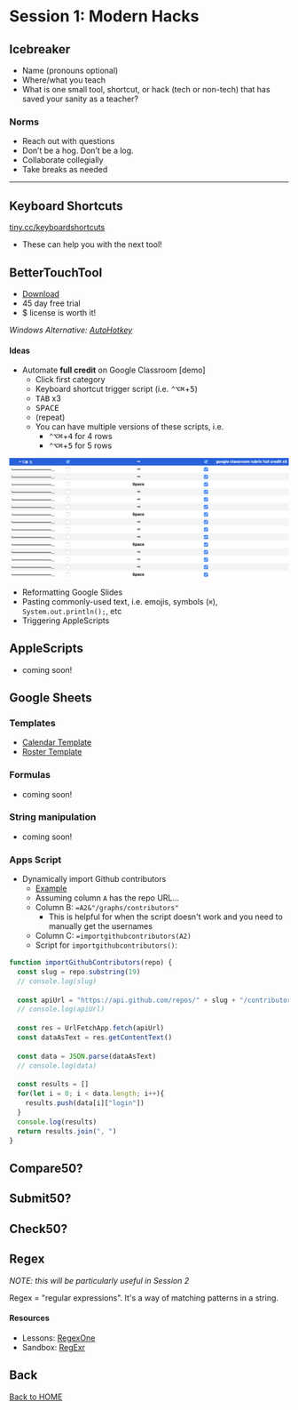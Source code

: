 # Session 1: Modern Hacks

## Icebreaker

* Name (pronouns optional)
* Where/what you teach
* What is one small tool, shortcut, or hack (tech or non-tech) that has saved your sanity as a teacher?

### Norms

* Reach out with questions
* Don’t be a hog. Don’t be a log.
* Collaborate collegially
* Take breaks as needed

---

## Keyboard Shortcuts

[tiny.cc/keyboardshortcuts](https://docs.google.com/document/d/10drl87oaEtmT6E2NQidNY3pKWYNXieEh7Kj-oZ7pDcA/preview?tab=t.0)

* These can help you with the next tool!

## BetterTouchTool

* [Download](https://folivora.ai/)
* 45 day free trial
* $ license is worth it!

_Windows Alternative: [AutoHotkey](https://www.autohotkey.com/)_

#### Ideas

* Automate **full credit** on Google Classroom [demo]
  * Click first category
  * Keyboard shortcut trigger script (i.e. <kbd>⌃⌥⌘</kbd>+<kbd>5</kbd>)
  * <kbd>TAB</kbd> x3
  * <KBD>SPACE</kbd>
  * (repeat)
  * You can have multiple versions of these scripts, i.e.
    * <kbd>⌃⌥⌘</kbd>+<kbd>4</kbd> for 4 rows
    * <kbd>⌃⌥⌘</kbd>+<kbd>5</kbd> for 5 rows

![](img/btt-rubric5.png)

* Reformatting Google Slides
* Pasting commonly-used text, i.e. emojis, symbols (`⌘`), `System.out.println();`, etc
* Triggering AppleScripts

## AppleScripts

* coming soon!

## Google Sheets 

### Templates

* [Calendar Template](https://docs.google.com/spreadsheets/d/1bw77ykRaJm5NNImGmGsotg28sbVLZLiW1bNV65BH7do/edit?usp=drive_link)
* [Roster Template](https://docs.google.com/spreadsheets/d/1itw40tzvjnpKQy63nqT2hwHJQ2WTSvcJu1lYdo8kYLo/edit?usp=drive_link)

### Formulas

* coming soon!

### String manipulation

* coming soon!

### Apps Script

* Dynamically import Github contributors
  * [Example](https://docs.google.com/spreadsheets/d/1gAyxJ_fvVPwsP2jXve9UKN9sNwh9w1iJXfj2RXrqDw4/edit?gid=0#gid=0)
  * Assuming column `A` has the repo URL...
  * Column B: `=A2&"/graphs/contributors"`
    * This is helpful for when the script doesn't work and you need to manually get the usernames
  * Column C: `=importgithubcontributors(A2)`
  * Script for `importgithubcontributors()`:

```js
function importGithubContributors(repo) {
  const slug = repo.substring(19)
  // console.log(slug)

  const apiUrl = "https://api.github.com/repos/" + slug + "/contributors"
  // console.log(apiUrl)

  const res = UrlFetchApp.fetch(apiUrl)
  const dataAsText = res.getContentText()
  
  const data = JSON.parse(dataAsText)
  // console.log(data)

  const results = []
  for(let i = 0; i < data.length; i++){
    results.push(data[i]["login"])
  }
  console.log(results)
  return results.join(", ")
}
```

## Compare50?



## Submit50?



## Check50?


## Regex

_NOTE: this will be particularly useful in Session 2_

Regex = "regular expressions". It's a way of matching patterns in a string.

#### Resources

* Lessons: [RegexOne](https://regexone.com/)
* Sandbox: [RegExr](https://regexr.com/)

## Back

[Back to HOME](../README.md)